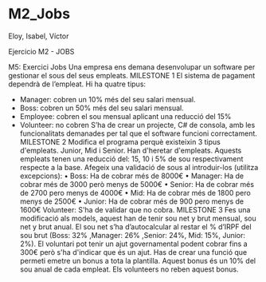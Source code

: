 # M2_Jobs
Eloy, Isabel, Víctor

Ejercicio M2 - JOBS

M5: Exercici Jobs
Una empresa ens demana desenvolupar un software per gestionar el sous del seus empleats.
MILESTONE 1
El sistema de pagament dependrà de l’empleat. Hi ha quatre tipus:
- Manager: cobren un 10% més del seu salari mensual.
- Boss: cobren un 50% més del seu salari mensual.
- Employee: cobren el sou mensual aplicant una reducció del 15%
- Volunteer: no cobren
S’ha de crear un projecte, C# de consola, amb les funcionalitats demanades per tal que el software funcioni correctament.
MILESTONE 2
Modifica el programa perquè existeixin 3 tipus d'empleats. Junior, Mid i Senior.
Han d'heretar d'empleats. Aquests empleats tenen una reducció del: 15, 10 i 5% de sou respectivament respecte a la base.
Afegeix una validació de sous al introduir-los (utilitza excepcions):
• Boss: Ha de cobrar més de 8000€
• Manager: Ha de cobrar més de 3000 però menys de 5000€
• Senior: Ha de cobrar més de 2700 pero menys de 4000€
• Mid: Ha de cobrar més de 1800 pero menys de 2500€
• Junior: Ha de cobrar més de 900 pero menys de 1600€ Volunteer: S'ha de validar que no cobra.
MILESTONE 3
Fes una modificació als models, aquest han de tenir sou net y brut mensual, sou net y brut anual. El sou net s’ha d’autocalcular al restar el % d’IRPF del sou brut (Boss: 32% ,Manager: 26% ,Senior: 24%, Mid: 15%, Junior: 2%).
El voluntari pot tenir un ajut governamental podent cobrar fins a 300€ però s'ha d'indicar que és un ajut.
Has de crear una funció que permeti emetre un bonus a tota la plantilla. Aquest bonus és un 10% del sou anual de cada empleat. Els volunteers no reben aquest bonus.
